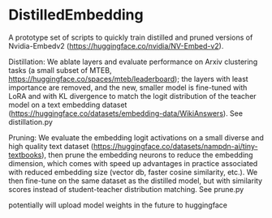 # DistilledEmbedding
A prototype set of scripts to quickly train distilled and pruned versions of Nvidia-Embedv2 (https://huggingface.co/nvidia/NV-Embed-v2). 

Distillation:
We ablate layers and evaluate performance on Arxiv clustering tasks (a small subset of MTEB, https://huggingface.co/spaces/mteb/leaderboard); the layers with least importance are removed, and the new, smaller model is fine-tuned with LoRA and with KL divergence to match the logit distribution of the teacher model on a text embedding dataset (https://huggingface.co/datasets/embedding-data/WikiAnswers).
See distillation.py

Pruning:
We evaluate the embedding logit activations on a small diverse and high quality text dataset (https://huggingface.co/datasets/nampdn-ai/tiny-textbooks), then prune the embedding neurons to reduce the embedding dimension, which comes with speed up advantages in practice associated with reduced embedding size (vector db, faster cosine similarity, etc.). We then fine-tune on the same dataset as the distilled model, but with similarity scores instead of student-teacher distribution matching. See prune.py


potentially will upload model weights in the future to huggingface
